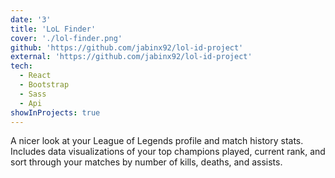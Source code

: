 ```yaml
---
date: '3'
title: 'LoL Finder'
cover: './lol-finder.png'
github: 'https://github.com/jabinx92/lol-id-project'
external: 'https://github.com/jabinx92/lol-id-project'
tech:
  - React
  - Bootstrap
  - Sass
  - Api
showInProjects: true
---
```


A nicer look at your League of Legends profile and match history stats. Includes data visualizations of your top champions played, current rank, and sort through your matches by number of kills, deaths, and assists.
